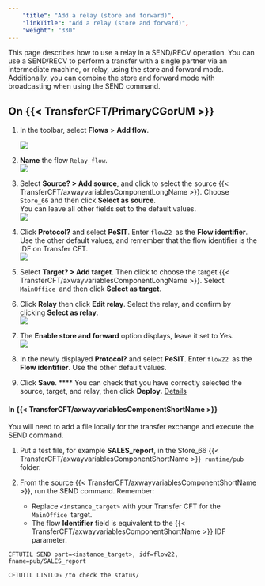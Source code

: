 ```yaml
---
    "title": "Add a relay (store and forward)",
    "linkTitle": "Add a relay (store and forward)",
    "weight": "330"
---
```

This page describes how to use a relay in a SEND/RECV operation. You can use a SEND/RECV to perform a transfer with a single partner via an intermediate machine, or relay, using the store and forward mode. Additionally, you can combine the store and forward mode with broadcasting when using the SEND command.

On {{< TransferCFT/PrimaryCGorUM  >}}
------------------------------------------

1. In the toolbar, select **Flows** &gt; **Add flow**.  

    ![](/Images/TransferCFT/flow1.png)

1. **Name** the flow `Relay_flow`.  
    ![](/Images/TransferCFT/flow3.png)
1. Select **Source? &gt; Add source**, and click to select the source {{< TransferCFT/axwayvariablesComponentLongName  >}}. Choose `Store_66` and then click **Select as source**.  
    You can leave all other fields set to the default values.  
    ![](/Images/TransferCFT/flow4.png)
1. Click **Protocol?** and select **PeSIT**. Enter `flow22 `as the **Flow identifier**.  
    Use the other default values, and remember that the flow identifier is the IDF on Transfer CFT.  
    ![](/Images/TransferCFT/flow5.png)
1. Select **Target? &gt; Add target**. Then click to choose the target {{< TransferCFT/axwayvariablesComponentLongName  >}}. Select `MainOffice `and then click **Select as target**.
1. Click **Relay** then click **Edit relay**. Select the relay, and confirm by clicking **Select as relay**.  
    ![](/Images/TransferCFT/flow8.png)
1. The **Enable store and forward** option displays, leave it set to Yes.  
    ![](/Images/TransferCFT/flow9.png)
1. In the newly displayed **Protocol?** and select **PeSIT**. Enter `flow22 `as the **Flow identifier**. Use the other default values.
1. Click ****Save****. **** You can check that you have correctly selected the source, target, and relay, then click ****Deploy.**** [Details](../intro_cg_task_catalog/t_savedeployflow)

#### In {{< TransferCFT/axwayvariablesComponentShortName  >}}

You will need to add a file locally for the transfer exchange and execute the SEND command.

1. Put a test file, for example ****SALES_report****, in the Store_66 {{< TransferCFT/axwayvariablesComponentShortName  >}}` runtime/pub` folder.
1. From the source {{< TransferCFT/axwayvariablesComponentShortName  >}}, run the SEND command. Remember:
    -   Replace `<instance_target>` with your Transfer CFT for the `MainOffice `target.

    <!-- -->

    -   The flow ****Identifier**** field is equivalent to the {{< TransferCFT/axwayvariablesComponentShortName  >}} IDF parameter.

```
CFTUTIL SEND part=<instance_target>, idf=flow22, fname=pub/SALES_report
 
CFTUTIL LISTLOG /to check the status/
```
